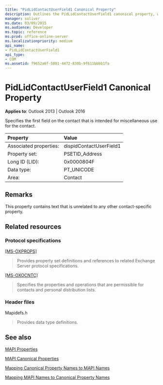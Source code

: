 ```yaml
---
title: "PidLidContactUserField1 Canonical Property"
description: Outlines the PidLidContactUserField1 canonical property, which specifies the first field on the contact that is intended for miscellaneous use for the contact.
manager: soliver
ms.date: 03/09/2015
ms.audience: Developer
ms.topic: reference
ms.prod: office-online-server
ms.localizationpriority: medium
api_name:
- PidLidContactUserField1
api_type:
- COM
ms.assetid: f9652a6f-5081-4472-830b-9f611bbbb1fa
---
```


# PidLidContactUserField1 Canonical Property

  
  
**Applies to**: Outlook 2013 | Outlook 2016 
  
Specifies the first field on the contact that is intended for miscellaneous use for the contact.
  
|Property |Value |
|:-----|:-----|
|Associated properties:  <br/> |dispidContactUserField1  <br/> |
|Property set:  <br/> |PSETID_Address  <br/> |
|Long ID (LID):  <br/> |0x0000804F  <br/> |
|Data type:  <br/> |PT_UNICODE  <br/> |
|Area:  <br/> |Contact  <br/> |
   
## Remarks

This property contains text that is unrelated to any other contact-specific property.
  
## Related resources

### Protocol specifications

[[MS-OXPROPS]](https://msdn.microsoft.com/library/f6ab1613-aefe-447d-a49c-18217230b148%28Office.15%29.aspx)
  
> Provides property set definitions and references to related Exchange Server protocol specifications.
    
[[MS-OXOCNTC]](https://msdn.microsoft.com/library/9b636532-9150-4836-9635-9c9b756c9ccf%28Office.15%29.aspx)
  
> Specifies the properties and operations that are permissible for contacts and personal distribution lists.
    
### Header files

Mapidefs.h
  
> Provides data type definitions.
    
## See also



[MAPI Properties](mapi-properties.md)
  
[MAPI Canonical Properties](mapi-canonical-properties.md)
  
[Mapping Canonical Property Names to MAPI Names](mapping-canonical-property-names-to-mapi-names.md)
  
[Mapping MAPI Names to Canonical Property Names](mapping-mapi-names-to-canonical-property-names.md)

